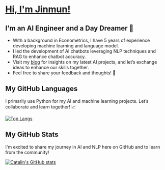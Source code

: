 # [Hi, I'm Jinmun!][website]

## I'm an AI Engineer and a Day Dreamer 🚀

- With a background in Econometrics, I have 5 years of experience developing machine learning and language model.
- I led the development of AI chatbots leveraging NLP techniques and RAG to enhance chatbot accuracy.
- Visit my [blog] for insights on my latest AI projects, and let’s exchange ideas to enhance our skills together.
- Feel free to share your feedback and thoughts! 🧠

## My GitHub Languages
I primarily use Python for my AI and machine learning projects. Let’s collaborate and learn together! 📈

[![Top Langs](https://github-readme-stats-sigma-five.vercel.app/api/top-langs/?username=Jinmun-Park&theme=radical)](https://github.com/anuraghazra/github-readme-stats)

## My GitHub Stats 
I'm excited to share my journey in AI and NLP here on GitHub and to learn from the community!

[![Catalin's GitHub stats](https://github-readme-stats-sigma-five.vercel.app/api?username=Jinmun-Park&theme=radical)](https://github.com/anuraghazra/github-readme-stats)

[blog]: https://jinmunpark.netlify.app/
[website]: https://github.com/Jinmun-Park
